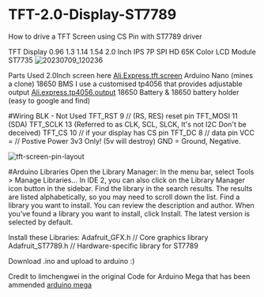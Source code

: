 # TFT-2.0-Display-ST7789
How to drive a TFT Screen using CS Pin with ST7789 driver

TFT Display 0.96 1.3 1.14 1.54 2.0 Inch IPS 7P SPI HD 65K Color LCD Module ST7735
![20230709_120236](https://github.com/Jekyllz/TFT-2.0-Display-ST7789/assets/24834166/6afe5cd8-fec5-42ab-9384-04114e0672fa)


Parts Used
2.0Inch screen here [Ali.Express.tft.screen]([url](https://nl.aliexpress.com/item/32859772356.html?spm=a2g0o.order_list.order_list_main.401.df0379d2loXv5B&gatewayAdapt=glo2nld)https://nl.aliexpress.com/item/32859772356.html?spm=a2g0o.order_list.order_list_main.401.df0379d2loXv5B&gatewayAdapt=glo2nld)
 Arduino Nano (mines a clone)
 18650 BMS I use a customised tp4056 that provides adjustable output [Ali.express.tp4056.output]([url](https://nl.aliexpress.com/item/1005004616088520.html?spm=a2g0o.order_list.order_list_main.108.21ef79d2kQJoub&gatewayAdapt=glo2nld)https://nl.aliexpress.com/item/1005004616088520.html?spm=a2g0o.order_list.order_list_main.108.21ef79d2kQJoub&gatewayAdapt=glo2nld)
 18650 Battery & 18650 battery holder (easy to google and find)

#Wiring
BLK - Not Used
TFT_RST 9 // (RS, RES) reset pin
TFT_MOSI 11 (SDA)
TFT_SCLK 13 (Referred to as CLK, SCL, SLCK, It's not I2C Don't be deceived)
TFT_CS 10 // if your display has CS pin
TFT_DC 8 // data pin
VCC = // Postive Power 3v3 Only! (5v will destroy)
GND = Ground, Negative.

![tft-screen-pin-layout](https://github.com/Jekyllz/TFT-2.0-Display-ST7789/assets/24834166/2b9ab6d6-14ef-467c-a98e-e7d440d3734c)


#Arduino Libraries
Open the Library Manager:
In the menu bar, select Tools > Manage Libraries…
In IDE 2, you can also click on the Library Manager icon button in the sidebar.
Find the library in the search results. The results are listed alphabetically, so you may need to scroll down the list.
Find a library you want to install. You can review the description and author. When you’ve found a library you want to install, click Install. The latest version is selected by default.

Install these Libraries:
  Adafruit_GFX.h    // Core graphics library
  Adafruit_ST7789.h // Hardware-specific library for ST7789

Download .ino and upload to arduino :)


Credit to limchengwei in the original Code for Arduino Mega that has been ammended [arduino mega]([url](https://www.hackster.io/limchengwei/st7789-lcd-with-arduino-mega-and-potential-divider-3db631)https://www.hackster.io/limchengwei/st7789-lcd-with-arduino-mega-and-potential-divider-3db631)


